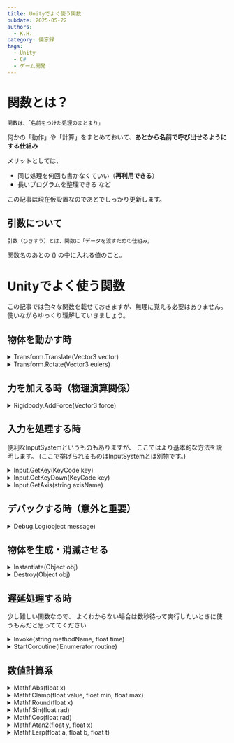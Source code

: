 ```yaml
---
title: Unityでよく使う関数
pubdate: 2025-05-22
authors:
  - K.H.
category: 備忘録
tags:
  - Unity
  - C#
  - ゲーム開発
---
```

# 関数とは？
	関数は、「名前をつけた処理のまとまり」
何かの「動作」や「計算」をまとめておいて、**あとから名前で呼び出せるようにする仕組み**

メリットとしては、
- 同じ処理を何回も書かなくていい（**再利用できる**）
- 長いプログラムを整理できる
など

この記事は現在仮設置なのであとでしっかり更新します。

## 引数について
	引数（ひきすう）とは、関数に「データを渡すための仕組み」
関数名のあとの () の中に入れる値のこと。

# Unityでよく使う関数
この記事では色々な関数を載せておきますが、無理に覚える必要はありません。
使いながらゆっくり理解していきましょう。

## 物体を動かす時
<details><summary>Transform.Translate(Vector3 vector)</summary>
ベクトルで指定した方向に1度進む。<br>
正確には、物体の現在位置に vector を足して、新しい位置に移動する。
</details>

<details><summary>Transform.Rotate(Vector3 eulers)</summary>
指定した回転角度（オイラー角）分だけオブジェクトを回転させる。<br>
x/y/z それぞれの軸に対して度単位で角度を指定する。
</details>

## 力を加える時（物理演算関係）
<details><summary>Rigidbody.AddForce(Vector3 force)</summary>
オブジェクトに物理的な力を加える関数。<br>
力の向きと大きさを指定することで、自然な加速・移動を再現できる。<br>
<b>第2引数に <code>ForceMode</code> を指定</b>すると、加える力の種類が変わる。<br>
例：<code>AddForce(force, ForceMode.Impulse)</code> は「瞬間的な力（弾き飛ばす）」を加える。
</details>

## 入力を処理する時
便利なInputSystemというものもありますが、
ここではより基本的な方法を説明します。
(ここで挙げられるものはInputSystemとは別物です。)

<details><summary>Input.GetKey(KeyCode key)</summary>
指定したキーが「押されている間」trueを返す。<br>
フレームごとに押しっぱなしを検知したいときに使う。
</details>

<details><summary>Input.GetKeyDown(KeyCode key)</summary>
指定したキーが「押された瞬間」だけ true を返す。<br>
1回だけの処理（ジャンプ、攻撃など）に適している。
</details>

<details><summary>Input.GetAxis(string axisName)</summary>
滑らかな移動用の入力値（-1.0〜1.0）を返す。<br>
"Horizontal" や "Vertical" など、事前に設定された名前を使う。
</details>

## デバックする時（意外と重要）
<details><summary>Debug.Log(object message)</summary>
Unityのコンソールに情報を表示する。<br>
変数の中身や処理の流れを確認するときに非常に便利。
</details>

## 物体を生成・消滅させる
<details><summary>Instantiate(Object obj)</summary>
指定したオブジェクト（プレハブ）を新しく生成する。<br>
弾の発射、敵のスポーンなどに頻繁に使われる。
</details>

<details><summary>Destroy(Object obj)</summary>
オブジェクトをゲーム内から削除する。<br>
プレハブや一時的なエフェクトなどの片付けに使われる。
</details>

## 遅延処理する時
少し難しい関数なので、
よくわからない場合は数秒待って実行したいときに使うもんだと思っててください
<details><summary>Invoke(string methodName, float time)</summary>
指定した関数を、指定した秒数の後に1回だけ呼び出す。<br>
時間差でイベントを起こしたいときに使える。
</details>

<details><summary>StartCoroutine(IEnumerator routine)</summary>
一定時間ごとに処理したい、途中で待機させたいときなどに使う関数。<br>
コルーチンを開始し、yield return で処理を分割できる。
</details>

## 数値計算系
<details><summary>Mathf.Abs(float x)</summary>
x の絶対値を返す関数。<br>
負の値を正に変えるだけで、正の値はそのまま返る。
</details>

<details><summary>Mathf.Clamp(float value, float min, float max)</summary>
value を指定した範囲に制限する関数。<br>
上限・下限を超えた場合、それぞれ max/min に固定される。<br>
int型など数値型だったらどれも使える。
</details>

<details><summary>Mathf.Round(float x)</summary>
x を四捨五入して、最も近い整数に変換する。
</details>

<details><summary>Mathf.Sin(float rad)</summary>
ラジアン単位の角度からサイン（sin）値を返す。<br>
波のような動きや周期的な処理に使える。
</details>

<details><summary>Mathf.Cos(float rad)</summary>
ラジアン単位の角度からコサイン（cos）値を返す。<br>
円運動や時間ベースのエフェクトに役立つ。
</details>

<details><summary>Mathf.Atan2(float y, float x)</summary>
y/x の比から角度（ラジアン）を求める関数。<br>
2Dで向いている方向を求めるときに特に便利。<br>
難しい場合はこんなものがあるんだな程度でOK。
</details>

<details><summary>Mathf.Lerp(float a, float b, float t)</summary>
a から b に向かって t の割合（0〜1）だけ進んだ値を返す。<br>
補間（滑らかな移動や色の変化など）に使われる。
</details>
